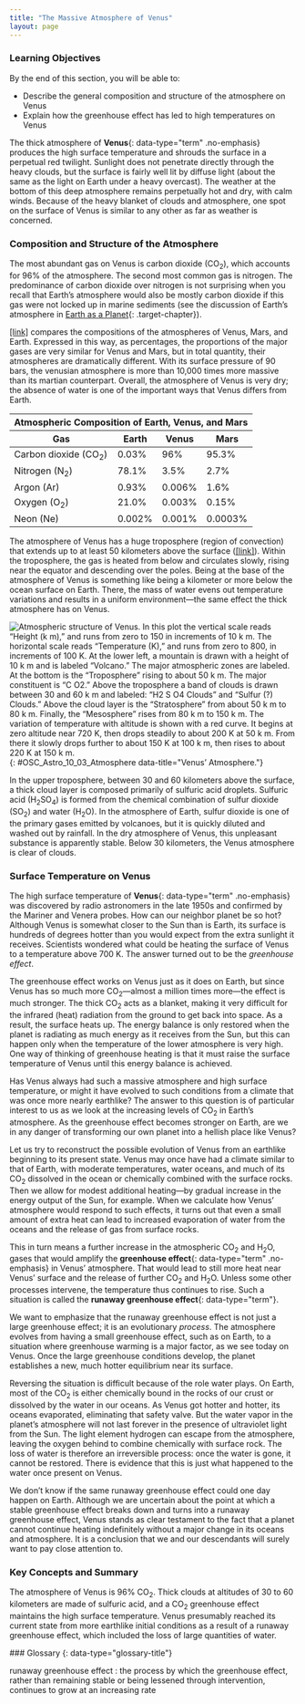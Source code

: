 ```yaml
---
title: "The Massive Atmosphere of Venus"
layout: page
---
```



### Learning Objectives

By the end of this section, you will be able to:

* Describe the general composition and structure of the atmosphere on Venus
* Explain how the greenhouse effect has led to high temperatures on Venus

The thick atmosphere of **Venus**{: data-type="term" .no-emphasis} produces the high surface temperature and shrouds the surface in a perpetual red twilight. Sunlight does not penetrate directly through the heavy clouds, but the surface is fairly well lit by diffuse light (about the same as the light on Earth under a heavy overcast). The weather at the bottom of this deep atmosphere remains perpetually hot and dry, with calm winds. Because of the heavy blanket of clouds and atmosphere, one spot on the surface of Venus is similar to any other as far as weather is concerned.

### Composition and Structure of the Atmosphere

The most abundant gas on Venus is carbon dioxide (CO<sub>2</sub>), which accounts for 96% of the atmosphere. The second most common gas is nitrogen. The predominance of carbon dioxide over nitrogen is not surprising when you recall that Earth’s atmosphere would also be mostly carbon dioxide if this gas were not locked up in marine sediments (see the discussion of Earth’s atmosphere in [Earth as a Planet](/m59824){: .target-chapter}).

[\[link\]](#fs-id1168047663440) compares the compositions of the atmospheres of Venus, Mars, and Earth. Expressed in this way, as percentages, the proportions of the major gases are very similar for Venus and Mars, but in total quantity, their atmospheres are dramatically different. With its surface pressure of 90 bars, the venusian atmosphere is more than 10,000 times more massive than its martian counterpart. Overall, the atmosphere of Venus is very dry; the absence of water is one of the important ways that Venus differs from Earth.

<table summary="This table contains four columns and six rows. The first row is a header row, and it labels each column, &#x201C;Gas,&#x201D; &#x201C;Earth,&#x201D; &#x201C;Venus,&#x201D; and &#x201C;Mars.&#x201D; Under the &#x201C;Gas&#x201D; column are the values: &#x201C;Carbon dioxide (C O2),&#x201D; &#x201C;Nitrogen (N2),&#x201D; &#x201C;Argon (A r),&#x201D; &#x201C;Oxygen (O2),&#x201D; and &#x201C;Neon (N e).&#x201D; Under the &#x201C;Earth&#x201D; column are the values: &#x201C;0.03 %,&#x201D; &#x201C;78.1 %,&#x201D; &#x201C;0.93 %,&#x201D; &#x201C;21.0 %,&#x201D; and &#x201C;0.002 %.&#x201D; Under the &#x201C;Venus&#x201D; column are the values: &#x201C;96 %,&#x201D; &#x201C;3.5 %,&#x201D; &#x201C;0.006 %,&#x201D; &#x201C;0.003 %,&#x201D; and &#x201C;0.001 %.&#x201D; Finally, under the &#x201C;Mars&#x201D; column are the values: &#x201C;95.3 %,&#x201D; &#x201C;2.7 %,&#x201D; &#x201C;1.6 %,&#x201D; &#x201C;0.15%,&#x201D; and &#x201C;0.0003 %.&#x201D;" class="span-all"><thead>
<tr valign="top">
<th colspan="4" data-valign="top" data-align="center">Atmospheric Composition of Earth, Venus, and Mars</th>
</tr>
<tr valign="top">
<th data-valign="top" data-align="center">Gas</th>
<th data-valign="top" data-align="center">Earth</th>
<th data-valign="top" data-align="center">Venus</th>
<th data-valign="top" data-align="center">Mars</th>
</tr>
</thead><tbody>
<tr valign="top">
<td data-valign="top" data-align="left">Carbon dioxide (CO<sub>2</sub>)</td>
<td data-valign="top" data-align="left">0.03%</td>
<td data-valign="top" data-align="left">96%</td>
<td data-valign="top" data-align="left">95.3%</td>
</tr>
<tr valign="top">
<td data-valign="top" data-align="left">Nitrogen (N<sub>2</sub>)</td>
<td data-valign="top" data-align="left">78.1%</td>
<td data-valign="top" data-align="left">3.5%</td>
<td data-valign="top" data-align="left">2.7%</td>
</tr>
<tr valign="top">
<td data-valign="top" data-align="left">Argon (Ar)</td>
<td data-valign="top" data-align="left">0.93%</td>
<td data-valign="top" data-align="left">0.006%</td>
<td data-valign="top" data-align="left">1.6%</td>
</tr>
<tr valign="top">
<td data-valign="top" data-align="left">Oxygen (O<sub>2</sub>)</td>
<td data-valign="top" data-align="left">21.0%</td>
<td data-valign="top" data-align="left">0.003%</td>
<td data-valign="top" data-align="left">0.15%</td>
</tr>
<tr valign="top">
<td data-valign="top" data-align="left">Neon (Ne)</td>
<td data-valign="top" data-align="left">0.002%</td>
<td data-valign="top" data-align="left">0.001%</td>
<td data-valign="top" data-align="left">0.0003%</td>
</tr>
</tbody></table>

The atmosphere of Venus has a huge troposphere (region of convection) that extends up to at least 50 kilometers above the surface ([\[link\]](#OSC_Astro_10_03_Atmosphere)). Within the troposphere, the gas is heated from below and circulates slowly, rising near the equator and descending over the poles. Being at the base of the atmosphere of Venus is something like being a kilometer or more below the ocean surface on Earth. There, the mass of water evens out temperature variations and results in a uniform environment—the same effect the thick atmosphere has on Venus.

 ![Atmospheric structure of Venus. In this plot the vertical scale reads &#x201C;Height (k m),&#x201D; and runs from zero to 150 in increments of 10 k m. The horizontal scale reads &#x201C;Temperature (K),&#x201D; and runs from zero to 800, in increments of 100 K. At the lower left, a mountain is drawn with a height of 10 k m and is labeled &#x201C;Volcano.&#x201D; The major atmospheric zones are labeled. At the bottom is the &#x201C;Troposphere&#x201D; rising to about 50 k m. The major constituent is &#x201C;C O2.&#x201D; Above the troposphere a band of clouds is drawn between 30 and 60 k m and labeled: &#x201C;H2 S O4 Clouds&#x201D; and &#x201C;Sulfur (?) Clouds.&#x201D; Above the cloud layer is the &#x201C;Stratosphere&#x201D; from about 50 k m to 80 k m. Finally, the &#x201C;Mesosphere&#x201D; rises from 80 k m to 150 k m. The variation of temperature with altitude is shown with a red curve. It begins at zero altitude near 720 K, then drops steadily to about 200 K at 50 k m. From there it slowly drops further to about 150 K at 100 k m, then rises to about 220 K at 150 k m.](../resources/OSC_Astro_10_03_Atmosphere.jpg "The layers of the massive atmosphere of Venus shown here are based on data from the Pioneer and Venera entry probes. Height is measured along the left axis, the bottom scale shows temperature, and the red line allows you to read off the temperature at each height. Notice how steeply the temperature rises below the clouds, thanks to the planet&#x2019;s huge greenhouse effect."){: #OSC_Astro_10_03_Atmosphere data-title="Venus&#x2019; Atmosphere."}

In the upper troposphere, between 30 and 60 kilometers above the surface, a thick cloud layer is composed primarily of sulfuric acid droplets. Sulfuric acid (H<sub>2</sub>SO<sub>4</sub>) is formed from the chemical combination of sulfur dioxide (SO<sub>2</sub>) and water (H<sub>2</sub>O). In the atmosphere of Earth, sulfur dioxide is one of the primary gases emitted by volcanoes, but it is quickly diluted and washed out by rainfall. In the dry atmosphere of Venus, this unpleasant substance is apparently stable. Below 30 kilometers, the Venus atmosphere is clear of clouds.

### Surface Temperature on Venus

The high surface temperature of **Venus**{: data-type="term" .no-emphasis} was discovered by radio astronomers in the late 1950s and confirmed by the Mariner and Venera probes. How can our neighbor planet be so hot? Although Venus is somewhat closer to the Sun than is Earth, its surface is hundreds of degrees hotter than you would expect from the extra sunlight it receives. Scientists wondered what could be heating the surface of Venus to a temperature above 700 K. The answer turned out to be the *greenhouse effect*.

The greenhouse effect works on Venus just as it does on Earth, but since Venus has so much more CO<sub>2</sub>—almost a million times more—the effect is much stronger. The thick CO<sub>2</sub> acts as a blanket, making it very difficult for the infrared (heat) radiation from the ground to get back into space. As a result, the surface heats up. The energy balance is only restored when the planet is radiating as much energy as it receives from the Sun, but this can happen only when the temperature of the lower atmosphere is very high. One way of thinking of greenhouse heating is that it must raise the surface temperature of Venus until this energy balance is achieved.

Has Venus always had such a massive atmosphere and high surface temperature, or might it have evolved to such conditions from a climate that was once more nearly earthlike? The answer to this question is of particular interest to us as we look at the increasing levels of CO<sub>2</sub> in Earth’s atmosphere. As the greenhouse effect becomes stronger on Earth, are we in any danger of transforming our own planet into a hellish place like Venus?

Let us try to reconstruct the possible evolution of Venus from an earthlike beginning to its present state. Venus may once have had a climate similar to that of Earth, with moderate temperatures, water oceans, and much of its CO<sub>2</sub> dissolved in the ocean or chemically combined with the surface rocks. Then we allow for modest additional heating—by gradual increase in the energy output of the Sun, for example. When we calculate how Venus’ atmosphere would respond to such effects, it turns out that even a small amount of extra heat can lead to increased evaporation of water from the oceans and the release of gas from surface rocks.

This in turn means a further increase in the atmospheric CO<sub>2</sub> and H<sub>2</sub>O, gases that would amplify the **greenhouse effect**{: data-type="term" .no-emphasis} in Venus’ atmosphere. That would lead to still more heat near Venus’ surface and the release of further CO<sub>2</sub> and H<sub>2</sub>O. Unless some other processes intervene, the temperature thus continues to rise. Such a situation is called the **runaway greenhouse effect**{: data-type="term"}.

We want to emphasize that the runaway greenhouse effect is not just a large greenhouse effect; it is an evolutionary *process*. The atmosphere evolves from having a small greenhouse effect, such as on Earth, to a situation where greenhouse warming is a major factor, as we see today on Venus. Once the large greenhouse conditions develop, the planet establishes a new, much hotter equilibrium near its surface.

Reversing the situation is difficult because of the role water plays. On Earth, most of the CO<sub>2</sub> is either chemically bound in the rocks of our crust or dissolved by the water in our oceans. As Venus got hotter and hotter, its oceans evaporated, eliminating that safety valve. But the water vapor in the planet’s atmosphere will not last forever in the presence of ultraviolet light from the Sun. The light element hydrogen can escape from the atmosphere, leaving the oxygen behind to combine chemically with surface rock. The loss of water is therefore an irreversible process: once the water is gone, it cannot be restored. There is evidence that this is just what happened to the water once present on Venus.

We don’t know if the same runaway greenhouse effect could one day happen on Earth. Although we are uncertain about the point at which a stable greenhouse effect breaks down and turns into a runaway greenhouse effect, Venus stands as clear testament to the fact that a planet cannot continue heating indefinitely without a major change in its oceans and atmosphere. It is a conclusion that we and our descendants will surely want to pay close attention to.

### Key Concepts and Summary

The atmosphere of Venus is 96% CO<sub>2</sub>. Thick clouds at altitudes of 30 to 60 kilometers are made of sulfuric acid, and a CO<sub>2</sub> greenhouse effect maintains the high surface temperature. Venus presumably reached its current state from more earthlike initial conditions as a result of a runaway greenhouse effect, which included the loss of large quantities of water.

<div data-type="glossary" markdown="1">
### Glossary
{: data-type="glossary-title"}

runaway greenhouse effect
: the process by which the greenhouse effect, rather than remaining stable or being lessened through intervention, continues to grow at an increasing rate

</div>

